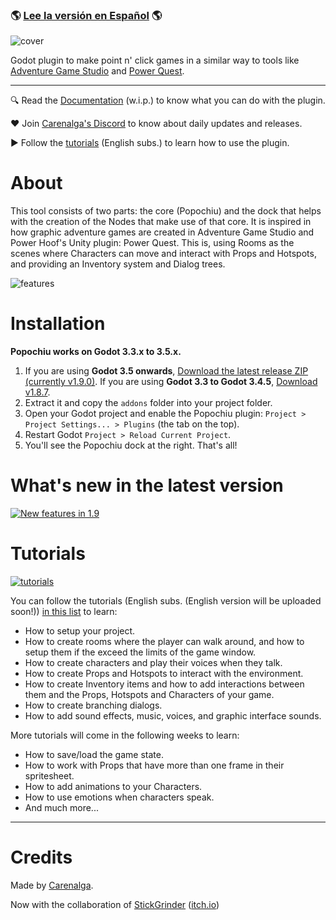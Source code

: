 ### 🌎 [Lee la versión en Español](./LEEME.md) 🌎

![cover](https://github.com/mapedorr/popochiu/wiki/images/popochiu_hero-en.png "Popochiu")

Godot plugin to make point n' click games in a similar way to tools like [Adventure Game Studio](https://www.adventuregamestudio.co.uk/) and [Power Quest](https://powerhoof.itch.io/powerquest).

---

🔍 Read the [Documentation](https://github.com/mapedorr/popochiu/wiki) (w.i.p.) to know what you can do with the plugin.

❤️ Join [Carenalga's Discord](https://discord.gg/Frv8C9Ters) to know about daily updates and releases.

▶️ Follow the [tutorials](https://www.youtube.com/playlist?list=PLH0IOYEunrBDz6h4G3vujEmQUZs8vLjz8) (English subs.) to learn how to use the plugin.


# About

This tool consists of two parts: the core (Popochiu) and the dock that helps with the creation of the Nodes that make use of that core. It is inspired in how graphic adventure games are created in Adventure Game Studio and Power Hoof's Unity plugin: Power Quest. This is, using Rooms as the scenes where Characters can move and interact with Props and Hotspots, and providing an Inventory system and Dialog trees.

![features](https://github.com/mapedorr/popochiu/wiki/images/popochiu_list_of_features-en.png "Features")



# Installation

**Popochiu works on Godot 3.3.x to 3.5.x.**

1. If you are using **Godot 3.5 onwards**, [Download the latest release ZIP (currently v1.9.0)](https://github.com/mapedorr/popochiu/releases/download/v1.9.0/popochiu-v1.9.0.zip). If you are using **Godot 3.3 to Godot 3.4.5**, [Download v1.8.7](https://github.com/mapedorr/popochiu/releases/download/v1.8.7/popochiu-v1.8.7.zip).
2. Extract it and copy the `addons` folder into your project folder.
3. Open your Godot project and enable the Popochiu plugin: `Project > Project Settings... > Plugins` (the tab on the top).
4. Restart Godot `Project > Reload Current Project`.
5. You'll see the Popochiu dock at the right. That's all!



# What's new in the latest version

[![New features in 1.9](https://github.com/mapedorr/popochiu/wiki/images/popochiu-v1.9_button-en.png)](https://youtu.be/P9Q4g5oyfQY "New features in v1.9.0")



# Tutorials

[![tutorials](https://github.com/mapedorr/popochiu/wiki/images/popochiu_tutorials_button-en.png "Go to the tutorials")](https://www.youtube.com/playlist?list=PLH0IOYEunrBDz6h4G3vujEmQUZs8vLjz8)

You can follow the tutorials (English subs. (English version will be uploaded soon!)) [in this list](https://www.youtube.com/playlist?list=PLH0IOYEunrBDz6h4G3vujEmQUZs8vLjz8) to learn:

- How to setup your project.
- How to create rooms where the player can walk around, and how to setup them if the exceed the limits of the game window.
- How to create characters and play their voices when they talk.
- How to create Props and Hotspots to interact with the environment.
- How to create Inventory items and how to add interactions between them and the Props, Hotspots and Characters of your game.
- How to create branching dialogs.
- How to add sound effects, music, voices, and graphic interface sounds.

More tutorials will come in the following weeks to learn:

- How to save/load the game state.
- How to work with Props that have more than one frame in their spritesheet.
- How to add animations to your Characters.
- How to use emotions when characters speak.
- And much more...

---

# Credits

Made by [Carenalga](https://mapedorr.itch.io).

Now with the collaboration of [StickGrinder](https://twitter.com/StickGrinder) ([itch.io](https://illiteratecodegames.itch.io))
